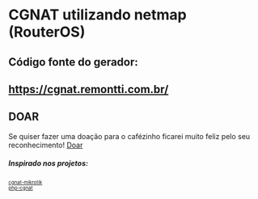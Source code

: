 # CGNAT utilizando netmap (RouterOS)

## Código fonte do gerador:
## https://cgnat.remontti.com.br/

## DOAR
Se quiser fazer uma doação para o cafézinho ficarei muito feliz pelo seu reconhecimento!
<a href="https://blog.remontti.com.br/doar">Doar</a>


##### Inspirado nos projetos:
<small><small>
<a href="https://github.com/helysonoliveira/cgnat-mikrotik">cgnat-mikrotik</a><br>
<a href="https://github.com/diorgesl/php-cgnat">php-cgnat</a>
</small></small>
